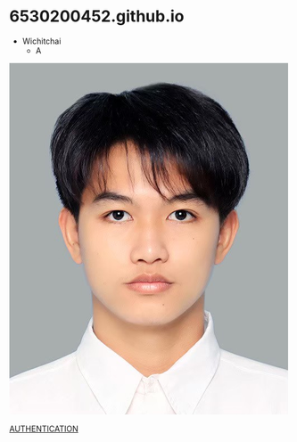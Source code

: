 # 6530200452.github.io
- Wichitchai
  - A


![Profile](Profile.jpg)

[AUTHENTICATION](authentication)
